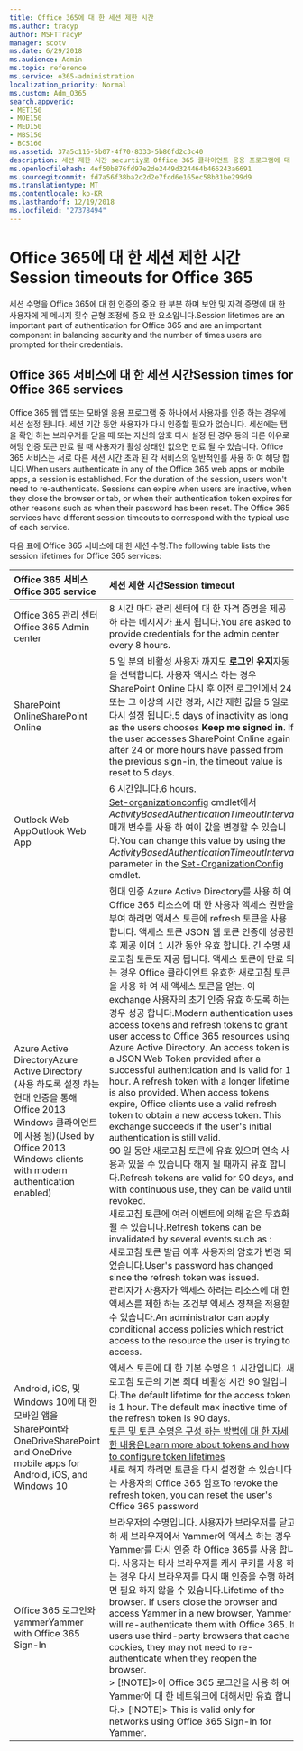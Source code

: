 ```yaml
---
title: Office 365에 대 한 세션 제한 시간
ms.author: tracyp
author: MSFTTracyP
manager: scotv
ms.date: 6/29/2018
ms.audience: Admin
ms.topic: reference
ms.service: o365-administration
localization_priority: Normal
ms.custom: Adm_O365
search.appverid:
- MET150
- MOE150
- MED150
- MBS150
- BCS160
ms.assetid: 37a5c116-5b07-4f70-8333-5b86fd2c3c40
description: 세션 제한 시간 securtiy로 Office 365 클라이언트 응용 프로그램에 대 한 액세스를 간편 하 게 균형을 조정 하는 데 사용 됩니다.
ms.openlocfilehash: 4ef50b876fd97e2de2449d324464b466243a6691
ms.sourcegitcommit: fd7a56f38ba2c2d2e7fcd6e165ec58b31be299d9
ms.translationtype: MT
ms.contentlocale: ko-KR
ms.lasthandoff: 12/19/2018
ms.locfileid: "27378494"
---
```

# <a name="session-timeouts-for-office-365"></a><span data-ttu-id="607bd-103">Office 365에 대 한 세션 제한 시간</span><span class="sxs-lookup"><span data-stu-id="607bd-103">Session timeouts for Office 365</span></span>

<span data-ttu-id="607bd-104">세션 수명을 Office 365에 대 한 인증의 중요 한 부분 하며 보안 및 자격 증명에 대 한 사용자에 게 메시지 횟수 균형 조정에 중요 한 요소입니다.</span><span class="sxs-lookup"><span data-stu-id="607bd-104">Session lifetimes are an important part of authentication for Office 365 and are an important component in balancing security and the number of times users are prompted for their credentials.</span></span>
  
## <a name="session-times-for-office-365-services"></a><span data-ttu-id="607bd-105">Office 365 서비스에 대 한 세션 시간</span><span class="sxs-lookup"><span data-stu-id="607bd-105">Session times for Office 365 services</span></span>

<span data-ttu-id="607bd-p101">Office 365 웹 앱 또는 모바일 응용 프로그램 중 하나에서 사용자를 인증 하는 경우에 세션 설정 됩니다. 세션 기간 동안 사용자가 다시 인증할 필요가 없습니다. 세션에는 탭을 확인 하는 브라우저를 닫을 때 또는 자신의 암호 다시 설정 된 경우 등의 다른 이유로 해당 인증 토큰 만료 될 때 사용자가 활성 상태인 없으면 만료 될 수 있습니다. Office 365 서비스는 서로 다른 세션 시간 초과 된 각 서비스의 일반적인를 사용 하 여 해당 합니다.</span><span class="sxs-lookup"><span data-stu-id="607bd-p101">When users authenticate in any of the Office 365 web apps or mobile apps, a session is established. For the duration of the session, users won't need to re-authenticate. Sessions can expire when users are inactive, when they close the browser or tab, or when their authentication token expires for other reasons such as when their password has been reset. The Office 365 services have different session timeouts to correspond with the typical use of each service.</span></span>
  
<span data-ttu-id="607bd-110">다음 표에 Office 365 서비스에 대 한 세션 수명:</span><span class="sxs-lookup"><span data-stu-id="607bd-110">The following table lists the session lifetimes for Office 365 services:</span></span>
  
|<span data-ttu-id="607bd-111">**Office 365 서비스**</span><span class="sxs-lookup"><span data-stu-id="607bd-111">**Office 365 service**</span></span>|<span data-ttu-id="607bd-112">**세션 제한 시간**</span><span class="sxs-lookup"><span data-stu-id="607bd-112">**Session timeout**</span></span>|
|:-----|:-----|
|<span data-ttu-id="607bd-113">Office 365 관리 센터</span><span class="sxs-lookup"><span data-stu-id="607bd-113">Office 365 Admin center</span></span>  <br/> |<span data-ttu-id="607bd-114">8 시간 마다 관리 센터에 대 한 자격 증명을 제공 하 라는 메시지가 표시 됩니다.</span><span class="sxs-lookup"><span data-stu-id="607bd-114">You are asked to provide credentials for the admin center every 8 hours.</span></span>  <br/> |
|<span data-ttu-id="607bd-115">SharePoint Online</span><span class="sxs-lookup"><span data-stu-id="607bd-115">SharePoint Online</span></span>  <br/> |<span data-ttu-id="607bd-p102">5 일 분의 비활성 사용자 까지도 **로그인 유지**자동을 선택합니다. 사용자 액세스 하는 경우 SharePoint Online 다시 후 이전 로그인에서 24 또는 그 이상의 시간 경과, 시간 제한 값을 5 일로 다시 설정 됩니다.</span><span class="sxs-lookup"><span data-stu-id="607bd-p102">5 days of inactivity as long as the users chooses **Keep me signed in**. If the user accesses SharePoint Online again after 24 or more hours have passed from the previous sign-in, the timeout value is reset to 5 days.  </span></span><br/> |
|<span data-ttu-id="607bd-118">Outlook Web App</span><span class="sxs-lookup"><span data-stu-id="607bd-118">Outlook Web App</span></span>  <br/> |<span data-ttu-id="607bd-119">6 시간입니다.</span><span class="sxs-lookup"><span data-stu-id="607bd-119">6 hours.</span></span>  <br/> <span data-ttu-id="607bd-120">[Set-organizationconfig](https://go.microsoft.com/fwlink/p/?LinkId=615378) cmdlet에서 _ActivityBasedAuthenticationTimeoutInterval_ 매개 변수를 사용 하 여이 값을 변경할 수 있습니다.</span><span class="sxs-lookup"><span data-stu-id="607bd-120">You can change this value by using the  _ActivityBasedAuthenticationTimeoutInterval_ parameter in the [Set-OrganizationConfig](https://go.microsoft.com/fwlink/p/?LinkId=615378) cmdlet.</span></span>  <br/> |
|<span data-ttu-id="607bd-121">Azure Active Directory</span><span class="sxs-lookup"><span data-stu-id="607bd-121">Azure Active Directory</span></span>  <br/> <span data-ttu-id="607bd-122">(사용 하도록 설정 하는 현대 인증을 통해 Office 2013 Windows 클라이언트에 사용 됨)</span><span class="sxs-lookup"><span data-stu-id="607bd-122">(Used by Office 2013 Windows clients with modern authentication enabled)</span></span>  <br/> | <span data-ttu-id="607bd-p103">현대 인증 Azure Active Directory를 사용 하 여 Office 365 리소스에 대 한 사용자 액세스 권한을 부여 하려면 액세스 토큰에 refresh 토큰을 사용 합니다. 액세스 토큰 JSON 웹 토큰 인증에 성공한 후 제공 이며 1 시간 동안 유효 합니다. 긴 수명 새로고침 토큰도 제공 됩니다. 액세스 토큰에 만료 되는 경우 Office 클라이언트 유효한 새로고침 토큰을 사용 하 여 새 액세스 토큰을 얻는. 이 exchange 사용자의 초기 인증 유효 하도록 하는 경우 성공 합니다.</span><span class="sxs-lookup"><span data-stu-id="607bd-p103">Modern authentication uses access tokens and refresh tokens to grant user access to Office 365 resources using Azure Active Directory. An access token is a JSON Web Token provided after a successful authentication and is valid for 1 hour. A refresh token with a longer lifetime is also provided. When access tokens expire, Office clients use a valid refresh token to obtain a new access token. This exchange succeeds if the user's initial authentication is still valid.</span></span>  <br/>  <span data-ttu-id="607bd-128">90 일 동안 새로고침 토큰에 유효 있으며 연속 사용과 있을 수 있습니다 해지 될 때까지 유효 합니다.</span><span class="sxs-lookup"><span data-stu-id="607bd-128">Refresh tokens are valid for 90 days, and with continuous use, they can be valid until revoked.</span></span>  <br/>  <span data-ttu-id="607bd-129">새로고침 토큰에 여러 이벤트에 의해 같은 무효화 될 수 있습니다.</span><span class="sxs-lookup"><span data-stu-id="607bd-129">Refresh tokens can be invalidated by several events such as :</span></span>  <br/>  <span data-ttu-id="607bd-130">새로고침 토큰 발급 이후 사용자의 암호가 변경 되었습니다.</span><span class="sxs-lookup"><span data-stu-id="607bd-130">User's password has changed since the refresh token was issued.</span></span>  <br/>  <span data-ttu-id="607bd-131">관리자가 사용자가 액세스 하려는 리소스에 대 한 액세스를 제한 하는 조건부 액세스 정책을 적용할 수 있습니다.</span><span class="sxs-lookup"><span data-stu-id="607bd-131">An administrator can apply conditional access policies which restrict access to the resource the user is trying to access.</span></span>  <br/> |
|<span data-ttu-id="607bd-132">Android, iOS, 및 Windows 10에 대 한 모바일 앱을 SharePoint와 OneDrive</span><span class="sxs-lookup"><span data-stu-id="607bd-132">SharePoint and OneDrive mobile apps for Android, iOS, and Windows 10</span></span>  <br/> |<span data-ttu-id="607bd-p104">액세스 토큰에 대 한 기본 수명은 1 시간입니다. 새로고침 토큰의 기본 최대 비활성 시간 90 일입니다.</span><span class="sxs-lookup"><span data-stu-id="607bd-p104">The default lifetime for the access token is 1 hour. The default max inactive time of the refresh token is 90 days.  </span></span><br/> [<span data-ttu-id="607bd-135">토큰 및 토큰 수명은 구성 하는 방법에 대 한 자세한 내용은</span><span class="sxs-lookup"><span data-stu-id="607bd-135">Learn more about tokens and how to configure token lifetimes</span></span>](https://docs.microsoft.com/en-us/azure/active-directory/active-directory-configurable-token-lifetimes) <br/> <span data-ttu-id="607bd-136">새로 해지 하려면 토큰을 다시 설정할 수 있습니다는 사용자의 Office 365 암호</span><span class="sxs-lookup"><span data-stu-id="607bd-136">To revoke the refresh token, you can reset the user's Office 365 password</span></span>  <br/> |
|<span data-ttu-id="607bd-137">Office 365 로그인와 yammer</span><span class="sxs-lookup"><span data-stu-id="607bd-137">Yammer with Office 365 Sign-In</span></span>  <br/> |<span data-ttu-id="607bd-p105">브라우저의 수명입니다. 사용자가 브라우저를 닫고 하 새 브라우저에서 Yammer에 액세스 하는 경우 Yammer를 다시 인증 하 Office 365를 사용 합니다. 사용자는 타사 브라우저를 캐시 쿠키를 사용 하는 경우 다시 브라우저를 다시 때 인증을 수행 하려면 필요 하지 않을 수 있습니다.</span><span class="sxs-lookup"><span data-stu-id="607bd-p105">Lifetime of the browser. If users close the browser and access Yammer in a new browser, Yammer will re-authenticate them with Office 365. If users use third-party browsers that cache cookies, they may not need to re-authenticate when they reopen the browser.  </span></span><br/> <span data-ttu-id="607bd-141">> [!NOTE]>이 Office 365 로그인을 사용 하 여 Yammer에 대 한 네트워크에 대해서만 유효 합니다.</span><span class="sxs-lookup"><span data-stu-id="607bd-141">> [!NOTE]> This is valid only for networks using Office 365 Sign-In for Yammer.</span></span>           |
   

